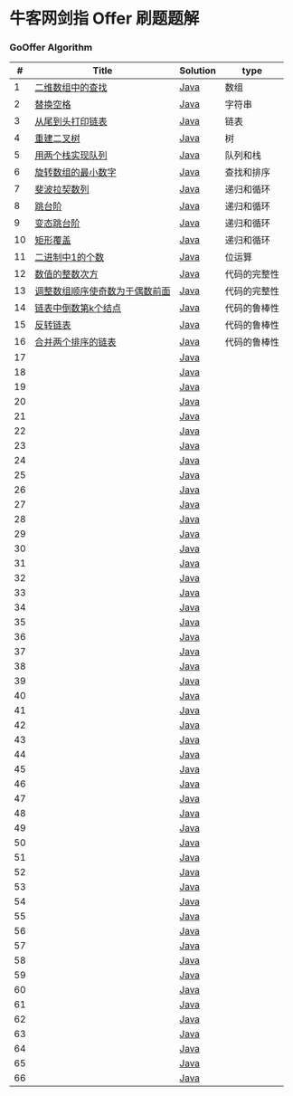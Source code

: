 牛客网剑指 Offer 刷题题解
========

### GoOffer Algorithm


| # | Title | Solution | type |
|---| ----- | -------- | ---------- |
|1|[二维数组中的查找](https://www.nowcoder.com/practice/abc3fe2ce8e146608e868a70efebf62e?tpId=13&tqId=11154&tPage=1&rp=1&ru=/ta/coding-interviews&qru=/ta/coding-interviews/question-ranking)| [Java](https://github.com/liuenci/GoOffer/blob/master/src/com/cier/one/T1.java)|数组|
|2|[替换空格](https://www.nowcoder.com/practice/4060ac7e3e404ad1a894ef3e17650423?tpId=13&tqId=11155&tPage=1&rp=1&ru=/ta/coding-interviews&qru=/ta/coding-interviews/question-ranking)| [Java](https://github.com/liuenci/GoOffer/blob/master/src/com/cier/one/T2.java)|字符串|
|3|[从尾到头打印链表](https://www.nowcoder.com/practice/d0267f7f55b3412ba93bd35cfa8e8035?tpId=13&tqId=11156&rp=1&ru=/ta/coding-interviews&qru=/ta/coding-interviews/question-ranking)| [Java](https://github.com/liuenci/GoOffer/blob/master/src/com/cier/one/T3.java)|链表|
|4|[重建二叉树](https://www.nowcoder.com/practice/8a19cbe657394eeaac2f6ea9b0f6fcf6?tpId=13&tqId=11157&rp=1&ru=/ta/coding-interviews&qru=/ta/coding-interviews/question-ranking)| [Java](https://github.com/liuenci/GoOffer/blob/master/src/com/cier/one/T4.java)|树|
|5|[用两个栈实现队列](https://www.nowcoder.com/practice/54275ddae22f475981afa2244dd448c6?tpId=13&tqId=11158&tPage=1&rp=1&ru=/ta/coding-interviews&qru=/ta/coding-interviews/question-ranking)| [Java](https://github.com/liuenci/GoOffer/blob/master/src/com/cier/one/T5.java)|队列和栈|
|6|[旋转数组的最小数字](https://www.nowcoder.com/practice/9f3231a991af4f55b95579b44b7a01ba?tpId=13&tqId=11159&rp=1&ru=/ta/coding-interviews&qru=/ta/coding-interviews/question-ranking)| [Java](https://github.com/liuenci/GoOffer/blob/master/src/com/cier/one/T6.java)|查找和排序|
|7|[斐波拉契数列](https://www.nowcoder.com/practice/c6c7742f5ba7442aada113136ddea0c3?tpId=13&tqId=11160&rp=1&ru=/ta/coding-interviews&qru=/ta/coding-interviews/question-ranking)| [Java](https://github.com/liuenci/GoOffer/blob/master/src/com/cier/one/T7.java)|递归和循环|
|8|[跳台阶](https://www.nowcoder.com/practice/8c82a5b80378478f9484d87d1c5f12a4?tpId=13&tqId=11161&rp=1&ru=/ta/coding-interviews&qru=/ta/coding-interviews/question-ranking)| [Java](https://github.com/liuenci/GoOffer/blob/master/src/com/cier/one/T8.java)|递归和循环|
|9|[变态跳台阶](https://www.nowcoder.com/practice/22243d016f6b47f2a6928b4313c85387?tpId=13&tqId=11162&rp=1&ru=/ta/coding-interviews&qru=/ta/coding-interviews/question-ranking)| [Java](https://github.com/liuenci/GoOffer/blob/master/src/com/cier/one/T9.java)|递归和循环|
|10|[矩形覆盖](https://www.nowcoder.com/practice/72a5a919508a4251859fb2cfb987a0e6?tpId=13&tqId=11163&rp=1&ru=/ta/coding-interviews&qru=/ta/coding-interviews/question-ranking)| [Java](https://github.com/liuenci/GoOffer/blob/master/src/com/cier/one/T10.java)|递归和循环|
|11|[二进制中1的个数]()| [Java](https://github.com/liuenci/GoOffer/blob/master/src/com/cier/one/T11.java)|位运算|
|12|[数值的整数次方]()| [Java](https://github.com/liuenci/GoOffer/blob/master/src/com/cier/one/T12.java)|代码的完整性|
|13|[调整数组顺序使奇数为于偶数前面]()| [Java](https://github.com/liuenci/GoOffer/blob/master/src/com/cier/one/T13.java)|代码的完整性|
|14|[链表中倒数第k个结点]()| [Java](https://github.com/liuenci/GoOffer/blob/master/src/com/cier/one/T14.java)|代码的鲁棒性|
|15|[反转链表]()| [Java](https://github.com/liuenci/GoOffer/blob/master/src/com/cier/one/T15.java)|代码的鲁棒性|
|16|[合并两个排序的链表]()| [Java](https://github.com/liuenci/GoOffer/blob/master/src/com/cier/one/T16.java)|代码的鲁棒性|
|17|[]()| [Java](https://github.com/liuenci/GoOffer/blob/master/src/com/cier/one/T17.java)||
|18|[]()| [Java](https://github.com/liuenci/GoOffer/blob/master/src/com/cier/one/T18.java)||
|19|[]()| [Java](https://github.com/liuenci/GoOffer/blob/master/src/com/cier/one/T19.java)||
|20|[]()| [Java](https://github.com/liuenci/GoOffer/blob/master/src/com/cier/one/T20.java)||
|21|[]()| [Java](https://github.com/liuenci/GoOffer/blob/master/src/com/cier/one/T21.java)||
|22|[]()| [Java](https://github.com/liuenci/GoOffer/blob/master/src/com/cier/one/T22.java)||
|23|[]()| [Java](https://github.com/liuenci/GoOffer/blob/master/src/com/cier/one/T23.java)||
|24|[]()| [Java](https://github.com/liuenci/GoOffer/blob/master/src/com/cier/one/T24.java)||
|25|[]()| [Java](https://github.com/liuenci/GoOffer/blob/master/src/com/cier/one/T25.java)||
|26|[]()| [Java](https://github.com/liuenci/GoOffer/blob/master/src/com/cier/one/T26.java)||
|27|[]()| [Java](https://github.com/liuenci/GoOffer/blob/master/src/com/cier/one/T27.java)||
|28|[]()| [Java](https://github.com/liuenci/GoOffer/blob/master/src/com/cier/one/T28.java)||
|29|[]()| [Java](https://github.com/liuenci/GoOffer/blob/master/src/com/cier/one/T29.java)||
|30|[]()| [Java](https://github.com/liuenci/GoOffer/blob/master/src/com/cier/one/T30.java)||
|31|[]()| [Java](https://github.com/liuenci/GoOffer/blob/master/src/com/cier/one/T31.java)||
|32|[]()| [Java](https://github.com/liuenci/GoOffer/blob/master/src/com/cier/one/T32.java)||
|33|[]()| [Java](https://github.com/liuenci/GoOffer/blob/master/src/com/cier/one/T33.java)||
|34|[]()| [Java](https://github.com/liuenci/GoOffer/blob/master/src/com/cier/one/T34.java)||
|35|[]()| [Java](https://github.com/liuenci/GoOffer/blob/master/src/com/cier/one/T35.java)||
|36|[]()| [Java](https://github.com/liuenci/GoOffer/blob/master/src/com/cier/one/T36.java)||
|37|[]()| [Java](https://github.com/liuenci/GoOffer/blob/master/src/com/cier/one/T37.java)||
|38|[]()| [Java](https://github.com/liuenci/GoOffer/blob/master/src/com/cier/one/T38.java)||
|39|[]()| [Java](https://github.com/liuenci/GoOffer/blob/master/src/com/cier/one/T39.java)||
|40|[]()| [Java](https://github.com/liuenci/GoOffer/blob/master/src/com/cier/one/T40.java)||
|41|[]()| [Java](https://github.com/liuenci/GoOffer/blob/master/src/com/cier/one/T41.java)||
|42|[]()| [Java](https://github.com/liuenci/GoOffer/blob/master/src/com/cier/one/T42.java)||
|43|[]()| [Java](https://github.com/liuenci/GoOffer/blob/master/src/com/cier/one/T43.java)||
|44|[]()| [Java](https://github.com/liuenci/GoOffer/blob/master/src/com/cier/one/T44.java)||
|45|[]()| [Java](https://github.com/liuenci/GoOffer/blob/master/src/com/cier/one/T45.java)||
|46|[]()| [Java](https://github.com/liuenci/GoOffer/blob/master/src/com/cier/one/T46.java)||
|47|[]()| [Java](https://github.com/liuenci/GoOffer/blob/master/src/com/cier/one/T47.java)||
|48|[]()| [Java](https://github.com/liuenci/GoOffer/blob/master/src/com/cier/one/T48.java)||
|49|[]()| [Java](https://github.com/liuenci/GoOffer/blob/master/src/com/cier/one/T49.java)||
|50|[]()| [Java](https://github.com/liuenci/GoOffer/blob/master/src/com/cier/one/T50.java)||
|51|[]()| [Java](https://github.com/liuenci/GoOffer/blob/master/src/com/cier/one/T51.java)||
|52|[]()| [Java](https://github.com/liuenci/GoOffer/blob/master/src/com/cier/one/T52.java)||
|53|[]()| [Java](https://github.com/liuenci/GoOffer/blob/master/src/com/cier/one/T53.java)||
|54|[]()| [Java](https://github.com/liuenci/GoOffer/blob/master/src/com/cier/one/T54.java)||
|55|[]()| [Java](https://github.com/liuenci/GoOffer/blob/master/src/com/cier/one/T55.java)||
|56|[]()| [Java](https://github.com/liuenci/GoOffer/blob/master/src/com/cier/one/T56.java)||
|57|[]()| [Java](https://github.com/liuenci/GoOffer/blob/master/src/com/cier/one/T57.java)||
|58|[]()| [Java](https://github.com/liuenci/GoOffer/blob/master/src/com/cier/one/T58.java)||
|59|[]()| [Java](https://github.com/liuenci/GoOffer/blob/master/src/com/cier/one/T59.java)||
|60|[]()| [Java](https://github.com/liuenci/GoOffer/blob/master/src/com/cier/one/T60.java)||
|61|[]()| [Java](https://github.com/liuenci/GoOffer/blob/master/src/com/cier/one/T61.java)||
|62|[]()| [Java](https://github.com/liuenci/GoOffer/blob/master/src/com/cier/one/T62.java)||
|63|[]()| [Java](https://github.com/liuenci/GoOffer/blob/master/src/com/cier/one/T63.java)||
|64|[]()| [Java](https://github.com/liuenci/GoOffer/blob/master/src/com/cier/one/T64.java)||
|65|[]()| [Java](https://github.com/liuenci/GoOffer/blob/master/src/com/cier/one/T65.java)||
|66|[]()| [Java](https://github.com/liuenci/GoOffer/blob/master/src/com/cier/one/T66.java)||
